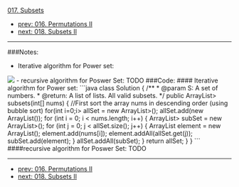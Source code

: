 [017. Subsets](http://www.lintcode.com/problem/subsets)

- [prev: 016. Permutations II](016-permutations-ii.md)
- [next: 018. Subsets II](018-subsets-ii.md)

---
###Notes:
- Iterative algorithm for Power set:
<img src="http://www.forkosh.com/mathtex.cgi?PS(A\cup \{e\})= PS(A)\cup\{\{e\}\cup B|\forall B\in PS(A)\}">
- recursive algorithm for Poswer Set:
TODO
###Code:
#### Iterative algorithm for Power set:
```java
class Solution {
    /**
     * @param S: A set of numbers.
     * @return: A list of lists. All valid subsets.
     */
    public ArrayList<ArrayList<Integer>> subsets(int[] nums) {
        //First sort the array nums in descending order (using bubble sort)
        for(int i=0;i<nums.length-1;i++){
            for(int j=0;j<nums.length-1-i;j++){
                if(nums[j]<nums[j+1]){
                    int temp=nums[j];
                    nums[j]=nums[j+1];
                    nums[j+1]=temp;
                }
            }
        }
        ArrayList<ArrayList<Integer>> allSet = new ArrayList<ArrayList<Integer>>();
        allSet.add(new ArrayList<Integer>());
        for (int i = 0; i < nums.length; i++) {
            ArrayList<ArrayList<Integer>> subSet = new ArrayList<ArrayList<Integer>>();
            for (int j = 0; j < allSet.size(); j++) {
                ArrayList<Integer> element = new ArrayList<Integer>();
                element.add(nums[i]);
                element.addAll(allSet.get(j));
                subSet.add(element);
            }
            allSet.addAll(subSet);
        }
        return allSet;
    }
}
```
####recursive algorithm for Poswer Set: TODO

---

- [prev: 016. Permutations II](016-permutations-ii.md)
- [next: 018. Subsets II](018-subsets-ii.md)
